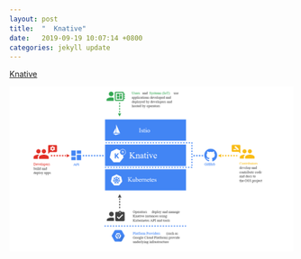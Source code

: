 ```yaml
---
layout: post
title:  "  Knative"
date:   2019-09-19 10:07:14 +0800
categories: jekyll update
---
```


[Knative](https://knative.dev)


![knative](https://raw.githubusercontent.com/latermonk/latermonk.github.io/master/_posts/_images/knative.png)


